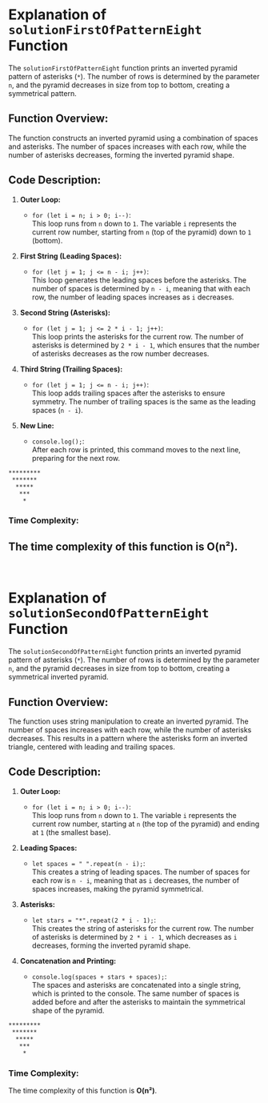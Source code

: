 # Explanation of `solutionFirstOfPatternEight` Function

The `solutionFirstOfPatternEight` function prints an inverted pyramid pattern of asterisks (`*`). The number of rows is determined by the parameter `n`, and the pyramid decreases in size from top to bottom, creating a symmetrical pattern.

## **Function Overview:**

The function constructs an inverted pyramid using a combination of spaces and asterisks. The number of spaces increases with each row, while the number of asterisks decreases, forming the inverted pyramid shape.

## **Code Description:**

1. **Outer Loop:**

   - `for (let i = n; i > 0; i--)`:  
     This loop runs from `n` down to `1`. The variable `i` represents the current row number, starting from `n` (top of the pyramid) down to `1` (bottom).

2. **First String (Leading Spaces):**

   - `for (let j = 1; j <= n - i; j++)`:  
     This loop generates the leading spaces before the asterisks. The number of spaces is determined by `n - i`, meaning that with each row, the number of leading spaces increases as `i` decreases.

3. **Second String (Asterisks):**

   - `for (let j = 1; j <= 2 * i - 1; j++)`:  
     This loop prints the asterisks for the current row. The number of asterisks is determined by `2 * i - 1`, which ensures that the number of asterisks decreases as the row number decreases.

4. **Third String (Trailing Spaces):**

   - `for (let j = 1; j <= n - i; j++)`:  
     This loop adds trailing spaces after the asterisks to ensure symmetry. The number of trailing spaces is the same as the leading spaces (`n - i`).

5. **New Line:**
   - `console.log();`:  
     After each row is printed, this command moves to the next line, preparing for the next row.

```
*********
 *******
  *****
   ***
    *
```

### **Time Complexity:**

## The time complexity of this function is **O(n²)**.

<br/>

# Explanation of `solutionSecondOfPatternEight` Function

The `solutionSecondOfPatternEight` function prints an inverted pyramid pattern of asterisks (`*`). The number of rows is determined by the parameter `n`, and the pyramid decreases in size from top to bottom, creating a symmetrical inverted pyramid.

## **Function Overview:**

The function uses string manipulation to create an inverted pyramid. The number of spaces increases with each row, while the number of asterisks decreases. This results in a pattern where the asterisks form an inverted triangle, centered with leading and trailing spaces.

## **Code Description:**

1. **Outer Loop:**

   - `for (let i = n; i > 0; i--)`:  
     This loop runs from `n` down to `1`. The variable `i` represents the current row number, starting at `n` (the top of the pyramid) and ending at `1` (the smallest base).

2. **Leading Spaces:**

   - `let spaces = " ".repeat(n - i);`:  
     This creates a string of leading spaces. The number of spaces for each row is `n - i`, meaning that as `i` decreases, the number of spaces increases, making the pyramid symmetrical.

3. **Asterisks:**

   - `let stars = "*".repeat(2 * i - 1);`:  
     This creates the string of asterisks for the current row. The number of asterisks is determined by `2 * i - 1`, which decreases as `i` decreases, forming the inverted pyramid shape.

4. **Concatenation and Printing:**
   - `console.log(spaces + stars + spaces);`:  
     The spaces and asterisks are concatenated into a single string, which is printed to the console. The same number of spaces is added before and after the asterisks to maintain the symmetrical shape of the pyramid.

```
*********
 *******
  *****
   ***
    *
```

### **Time Complexity:**

The time complexity of this function is **O(n²)**.
